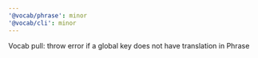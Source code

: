 ```yaml
---
'@vocab/phrase': minor
'@vocab/cli': minor
---
```


Vocab pull: throw error if a global key does not have translation in Phrase
